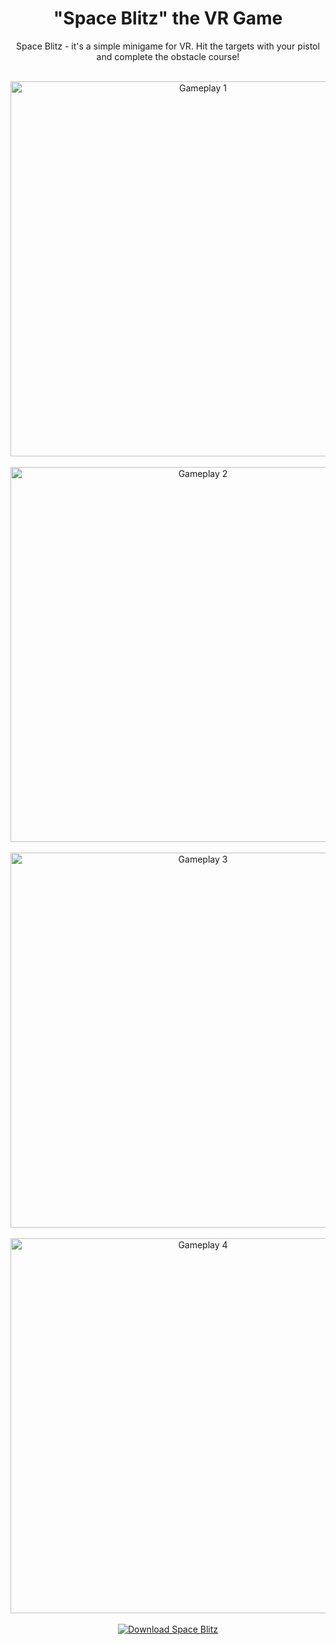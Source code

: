 <h1 align="center">"Space Blitz" the VR Game</h1>

<p align="center">
  Space Blitz - it's a simple minigame for VR. Hit the targets with your pistol and complete the obstacle course!
</p>
<br>
<div align="center">
  <img src="https://github.com/user-attachments/assets/bf393d70-3439-43ee-a0a2-e581c81dd5d7" alt="Gameplay 1" width="600">
</div>
<br>
<div align="center">
  <img src="https://github.com/user-attachments/assets/19ad2fef-38ba-40b3-88e0-10cdc79939fa" alt="Gameplay 2" width="600">
</div>
<br>
<div align="center">
  <img src="https://github.com/user-attachments/assets/496813ae-01a3-49c1-8c66-1d6451b8efba" alt="Gameplay 3" width="600">
</div>
<br>
<div align="center">
  <img src="https://github.com/user-attachments/assets/5479f399-021f-4f30-98ea-51e5476e4b56" alt="Gameplay 4" width="600">
</div>

<br>
<div align="center">
  <a href="https://renovate.itch.io/space-blitz">
    <img src="https://img.shields.io/badge/Download-Space_Blitz-blue?style=for-the-badge" alt="Download Space Blitz">
  </a>
</div>
